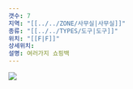 ```yaml
---
갯수: 7
지역: "[[../../ZONE/사무실|사무실]]"
종류: "[[../../TYPES/도구|도구]]"
위치: "[[F|F]]"
상세위치: 
설명: 여러가지 쇼핑백
---
```

![](http://192.168.50.22/devices/240607_IMG_0177.jpg)
